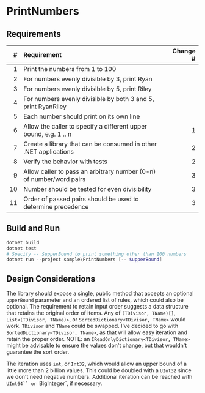 # PrintNumbers

## Requirements

| #  | Requirement | Change # |
| -: | :---------- | -------: |
| 1  | Print the numbers from 1 to 100 | |
| 2  | For numbers evenly divisible by 3, print Ryan | |
| 3  | For numbers evenly divisible by 5, print Riley | |
| 4  | For numbers evenly divisible by both 3 and 5, print RyanRiley | |
| 5  | Each number should print on its own line | |
| 6  | Allow the caller to specify a different upper bound, e.g. 1 .. n | 1 |
| 7  | Create a library that can be consumed in other .NET applications | 2 |
| 8  | Verify the behavior with tests | 2 |
| 9  | Allow caller to pass an arbitrary number (0-n) of number/word pairs | 3 |
| 10 | Number should be tested for even divisibility | 3 |
| 11 | Order of passed pairs should be used to determine precedence | 3 |

## Build and Run

```powershell
dotnet build
dotnet test
# Specify -- $upperBound to print something other than 100 numbers
dotnet run --project sample\PrintNumbers [-- $upperBound]
```

## Design Considerations

The library should expose a single, public method that accepts an optional `upperBound` parameter and an ordered list of rules, which could also be optional.
The requirement to retain input order suggests a data structure that retains the original order of items.
Any of `(TDivisor, TName)[]`, `List<(TDivisor, TName)>`,  or `SortedDictionary<TDivisor, TName>` would work. `TDivisor` and `TName` could be swapped.
I've decided to go with `SortedDictionary<TDivisor, TName>`, as that will allow easy iteration and retain the proper order.
NOTE: an `IReadOnlyDictionary<TDivisor, TName>` might be advisable to ensure the values don't change, but that wouldn't guarantee the sort order.

The iteration uses `int`, or `Int32`, which would allow an upper bound of a little more than 2 billion values.
This could be doubled with a `UInt32` since we don't need negative numbers.
Additional iteration can be reached with `UInt64`` or `BigInteger`, if necessary.

